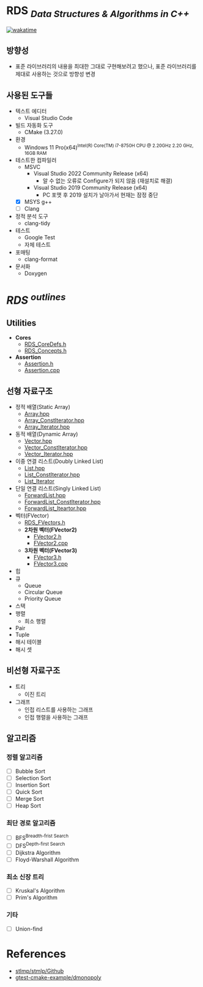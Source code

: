 # **RDS** <sub>*Data Structures & Algorithms in C++*</sub>

[![wakatime](https://wakatime.com/badge/github/nachiketa3299/RDS.svg)](https://wakatime.com/badge/github/nachiketa3299/RDS)

## 방향성
- 표준 라이브러리의 내용을 최대한 그대로 구현해보려고 했으나, 표준 라이브러리를 제대로 사용하는 것으로 방향성 변경

## 사용된 도구들

- 텍스트 에디터
    - Visual Studio Code
- 빌드 자동화 도구
    - CMake (3.27.0)
- 환경
    - Windows 11 Pro(x64)<sup>Intel(R) Core(TM) i7-8750H CPU @ 2.20GHz 2.20 GHz, 16GB RAM</sup>
- 테스트한 컴파일러
    - MSVC 
        - Visual Studio 2022 Community Release (x64)
            - 알 수 없는 오류로 Configure가 되지 않음 (재설치로 해결)
        - Visual Studio 2019 Community Release (x64)
            - PC 포맷 후 2019 설치가 날아가서 현재는 잠정 중단
    - [X] MSYS g++
    - [ ] Clang
- 정적 분석 도구
    - clang-tidy
- 테스트
    - Google Test
    - 자체 테스트
- 포매팅
    - clang-format
- 문서화
    - Doxygen

# *RDS* <sup><i>outlines</i></sup>

## Utilities

- **Cores**
    - [RDS_CoreDefs.h](/include/RDS_CoreDefs.h)
    - [RDS_Concepts.h](/include/RDS_Concepts.h)
- **Assertion**
    - [Assertion.h](/include/Assertion/Assertion.h)
    - [Assertion.cpp](/src/Assertion/Assertion.cpp)

## 선형 자료구조

- 정적 배열(Static Array)
    - [Array.hpp](/include/Array/Array.hpp)
    - [Array_ConstIterator.hpp](/include/Array/Array_ConstIterator.hpp)
    - [Array_Iterator.hpp](/include/Array/Array_Iterator.hpp)
- 동적 배열(Dynamic Array)
    - [Vector.hpp](/include/Vector/Vector.hpp)
    - [Vector_ConstIterator.hpp](/include/Vector/Vector_ConstIterator.hpp)
    - [Vector_Iterator.hpp](/include/Vector/Vector_Iterator.hpp)
- 이중 연결 리스트(Doubly Linked List)
    - [List.hpp](/include/List/List.hpp)
    - [List_ConstIterator.hpp](/include/List/List_ConstIterator.hpp)
    - [List_Iterator](/include/List/List_Iterator.hpp)
- 단일 연결 리스트(Singly Linked List)
    - [ForwardList.hpp](/include/ForwardList/ForwardList.hpp)
    - [ForwardList_ConstIterator.hpp](/include/ForwardList/ForwardList_ConstIterator.hpp)
    - [ForwardList_Iteartor.hpp](/include/ForwardList/ForwardList_Iterator.hpp)
- 벡터(FVector)
    - [RDS_FVectors.h](/include/RDS_FVectors.h)
    - **2차원 벡터(FVector2)**
        - [FVector2.h](/include/FVector2/FVector2.h)
        - [FVector2.cpp](/src/FVector2/FVector2.cpp)
    - **3차원 벡터(FVector3)**
        - [FVector3.h](/include/FVector3/FVector3.h)
        - [FVector3.cpp](/src/FVector3/FVector3.cpp)
- 힙
- 큐
    - Queue
    - Circular Queue
    - Priority Queue
- 스택
- 행렬
    - 희소 행렬
- Pair
- Tuple
- 해시 테이블
- 해시 셋

## 비선형 자료구조

- 트리
    - 이진 트리
- 그래프
    - 인접 리스트를 사용하는 그래프
    - 인접 행렬을 사용하는 그래프

## 알고리즘

### 정렬 알고리즘

- [ ] Bubble Sort
- [ ] Selection Sort
- [ ] Insertion Sort
- [ ] Quick Sort
- [ ] Merge Sort
- [ ] Heap Sort

### 최단 경로 알고리즘

- [ ] BFS<sup>Breadth-frist Search</sup>
- [ ] DFS<sup>Depth-first Search</sup>
- [ ] Dijkstra Algorithm
- [ ] Floyd-Warshall Algorithm

### 최소 신장 트리

- [ ] Kruskal's Algorithm
- [ ] Prim's Algorithm

### 기타

- [ ] Union-find 

# References

- [stlmp/stmlp/Github](https://github.com/stlmp/stlmp)
- [gtest-cmake-example/dmonopoly](https://github.com/dmonopoly/gtest-cmake-example)